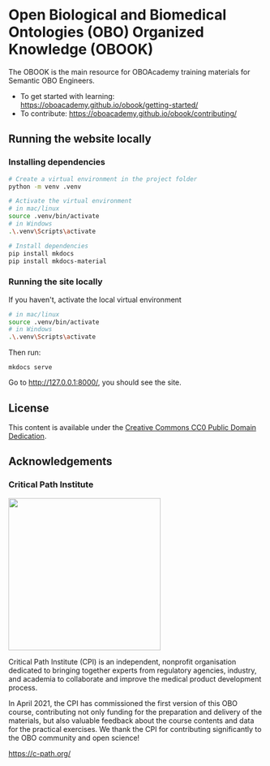 # Open Biological and Biomedical Ontologies (OBO) Organized Knowledge (OBOOK)

The OBOOK is the main resource for OBOAcademy training materials for Semantic OBO Engineers.

- To get started with learning: https://oboacademy.github.io/obook/getting-started/
- To contribute: https://oboacademy.github.io/obook/contributing/

## Running the website locally

### Installing dependencies

```bash
# Create a virtual environment in the project folder
python -m venv .venv

# Activate the virtual environment
# in mac/linux
source .venv/bin/activate
# in Windows
.\.venv\Scripts\activate

# Install dependencies
pip install mkdocs
pip install mkdocs-material
```

### Running the site locally

If you haven't, activate the local virtual environment

```bash
# in mac/linux
source .venv/bin/activate
# in Windows
.\.venv\Scripts\activate
```

Then run:

```
mkdocs serve
```

Go to http://127.0.0.1:8000/, you should see the site.

## License

This content is available under the [Creative Commons CC0 Public Domain Dedication](LICENSE).

## Acknowledgements

### Critical Path Institute

<img src="https://user-images.githubusercontent.com/7070631/122019745-049ee500-cdbc-11eb-9ed0-3ac3ca717d9b.png" data-canonical-src="https://user-images.githubusercontent.com/7070631/122019745-049ee500-cdbc-11eb-9ed0-3ac3ca717d9b.png" width="300" />

Critical Path Institute (CPI) is an independent, nonprofit organisation dedicated to bringing together experts from regulatory agencies, industry, and academia to collaborate and improve the medical product development process.

In April 2021, the CPI has commissioned the first version of this OBO course, contributing not only funding for the preparation and delivery of the materials, but also valuable feedback about the course contents and data for the practical exercises. We thank the CPI for contributing significantly to the OBO community and open science!

https://c-path.org/
